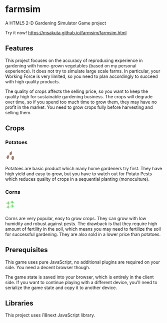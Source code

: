 farmsim
=======

A HTML5 2-D Gardening Simulator Game project

Try it now!
https://msakuta.github.io/farmsim/farmsim.html


Features
--------

This project focuses on the accuracy of reproducing experience in
gardening with home-grown vegetables (based on my personal experience).
It does not try to simulate large scale farms.
In particular, your Working Force is very limited, so you need to plan accordingly to succeed with high quality products.

The quality of crops affects the selling price, so you want to keep the quality
high for sustainable gardening business.
The crops will degrade over time, so if you spend too much time to grow them,
they may have no profit in the market.
You need to grow crops fully before harvesting and selling them.


Crops
-----

### Potatoes

![Potato tuber](assets/potatoSeed.png)

Potatoes are basic product which many home gardeners try first.
They have high yield and easy to grow, but you have to watch out for Potato Pests
which reduces quality of crops in a sequential planting (monoculture).

### Corns

![Corns](assets/corn4.png)

Corns are very popular, easy to grow crops.
They can grow with low humidity and robust against pests.
The drawback is that they require high amount of fertility in the soil, which means you may need to fertilize the soil for successful gardening.
They are also sold in a lower price than potatoes.


Prerequisites
-------------

This game uses pure JavaScript, no additional plugins are required on your side.
You need a decent browser though.

The game state is saved into your browser, which is entirely in the client side.
If you want to continue playing with a different device, you'll need to serialize the game state
and copy it to another device.


Libraries
---------

This project uses i18next JavaScript library.
